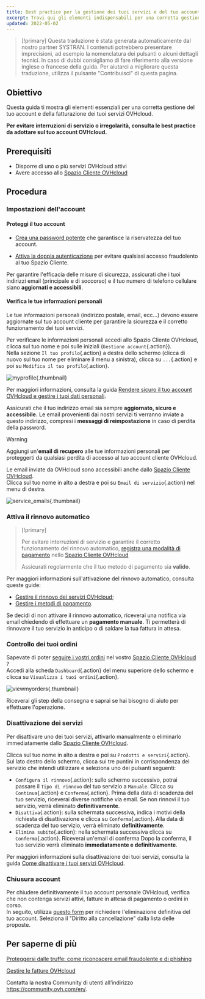 ```yaml
---
title: Best practice per la gestione dei tuoi servizi e del tuo account OVHcloud
excerpt: Trovi qui gli elementi indispensabili per una corretta gestione delle tue fatture, ordini, modalità di pagamento e account cliente
updated: 2022-05-02
---
```


> [!primary]
> Questa traduzione è stata generata automaticamente dal nostro partner SYSTRAN. I contenuti potrebbero presentare imprecisioni, ad esempio la nomenclatura dei pulsanti o alcuni dettagli tecnici. In caso di dubbi consigliamo di fare riferimento alla versione inglese o francese della guida. Per aiutarci a migliorare questa traduzione, utilizza il pulsante "Contribuisci" di questa pagina.
>

## Obiettivo

Questa guida ti mostra gli elementi essenziali per una corretta gestione del tuo account e della fatturazione dei tuoi servizi OVHcloud.

**Per evitare interruzioni di servizio o irregolarità, consulta le best practice da adottare sul tuo account OVHcloud.**

## Prerequisiti

- Disporre di uno o più servizi OVHcloud attivi
- Avere accesso allo [Spazio Cliente OVHcloud](https://www.ovh.com/auth/?action=gotomanager&from=https://www.ovh.it/&ovhSubsidiary=it)

## Procedura

### Impostazioni dell'account

#### Proteggi il tuo account

- [Crea una password potente](/pages/account_and_service_management/account_information/manage-ovh-password#genera-una-password-efficace) che garantisce la riservatezza del tuo account.

- [Attiva la doppia autenticazione](/pages/account_and_service_management/account_information/secure-ovhcloud-account-with-2fa) per evitare qualsiasi accesso fraudolento al tuo Spazio Cliente.

Per garantire l'efficacia delle misure di sicurezza, assicurati che i tuoi indirizzi email (principale e di soccorso) e il tuo numero di telefono cellulare siano **aggiornati e accessibili**.

#### Verifica le tue informazioni personali

Le tue informazioni personali (indirizzo postale, email, ecc...) devono essere aggiornate sul tuo account cliente per garantire la sicurezza e il corretto funzionamento dei tuoi servizi.

Per verificare le informazioni personali accedi allo Spazio Cliente OVHcloud, clicca sul tuo nome e poi sulle iniziali (`Gestione account`{.action}).<br>
Nella sezione `Il tuo profilo`{.action} a destra dello schermo (clicca di nuovo sul tuo nome per eliminare il menu a sinistra), clicca su `...`{.action} e poi su `Modifica il tuo profilo`{.action}.

![myprofile](images/myprofile.png){.thumbnail}

Per maggiori informazioni, consulta la guida [Rendere sicuro il tuo account OVHcloud e gestire i tuoi dati personali](/pages/account_and_service_management/account_information/all_about_username#come-gestire-le-tue-informazioni-personali).

Assicurati che il tuo indirizzo email sia sempre **aggiornato, sicuro e accessibile.** Le email provenienti dai nostri servizi ti verranno inviate a questo indirizzo, compresi i **messaggi di reimpostazione** in caso di perdita della password.

> [!warning]
>
> Aggiungi un'**email di recupero** alle tue informazioni personali per proteggerti da qualsiasi perdita di accesso al tuo account cliente OVHcloud.
>

Le email inviate da OVHcloud sono accessibili anche dallo [Spazio Cliente OVHcloud](https://www.ovh.com/auth/?action=gotomanager&from=https://www.ovh.it/&ovhSubsidiary=it).<br>
Clicca sul tuo nome in alto a destra e poi su `Email di servizio`{.action} nel menu di destra.

![service_emails](images/service_emails.png){.thumbnail}

### Attiva il rinnovo automatico

> [!primary]
>
> Per evitare interruzioni di servizio e garantire il corretto funzionamento del rinnovo automatico, [registra una modalità di pagamento](/pages/account_and_service_management/managing_billing_payments_and_services/manage-payment-methods) nello [Spazio Cliente OVHcloud](https://www.ovh.com/auth/?action=gotomanager&from=https://www.ovh.it/&ovhSubsidiary=it)
>
> Assicurati regolarmente che il tuo metodo di pagamento sia **valido**.
>

Per maggiori informazioni sull'attivazione del rinnovo automatico, consulta queste guide:

- [Gestire il rinnovo dei servizi OVHcloud](/pages/account_and_service_management/managing_billing_payments_and_services/how_to_use_automatic_renewal);
- [Gestire i metodi di pagamento](/pages/account_and_service_management/managing_billing_payments_and_services/manage-payment-methods).

Se decidi di non attivare il rinnovo automatico, riceverai una notifica via email chiedendo di effettuare un **pagamento manuale**. Ti permetterà di rinnovare il tuo servizio in anticipo o di saldare la tua fattura in attesa.

### Controllo dei tuoi ordini

Sapevate di poter [seguire i vostri ordini](/pages/account_and_service_management/managing_billing_payments_and_services/managing_ovh_orders) nel vostro [Spazio Cliente OVHcloud](https://www.ovh.com/auth/?action=gotomanager&from=https://www.ovh.it/&ovhSubsidiary=it) ?<br>
Accedi alla scheda `Dashboard`{.action} del menu superiore dello schermo e clicca su `Visualizza i tuoi ordini`{.action}.

![viewmyorders](images/viewmyorders.png){.thumbnail}

Riceverai gli step della consegna e saprai se hai bisogno di aiuto per effettuare l'operazione.

### Disattivazione dei servizi

Per disattivare uno dei tuoi servizi, attivarlo manualmente o eliminarlo immediatamente dallo [Spazio Cliente OVHcloud](https://www.ovh.com/auth/?action=gotomanager&from=https://www.ovh.it/&ovhSubsidiary=it).

Clicca sul tuo nome in alto a destra e poi su `Prodotti e servizi`{.action}. Sul lato destro dello schermo, clicca sui tre puntini in corrispondenza del servizio che intendi utilizzare e seleziona uno dei pulsanti seguenti:

- `Configura il rinnovo`{.action}: sullo schermo successivo, potrai passare il `Tipo di rinnovo` del tuo servizio a `Manuale`. Clicca su `Continua`{.action} e `Conferma`{.action}. Prima della data di scadenza del tuo servizio, riceverai diverse notifiche via email. Se non rinnovi il tuo servizio, verrà eliminato **definitivamente**.
- `Disattiva`{.action}: sulla schermata successiva, indica i motivi della richiesta di disattivazione e clicca su `Conferma`{.action}. Alla data di scadenza del tuo servizio, verrà eliminato **definitivamente**.
- `Elimina subito`{.action}: nella schermata successiva clicca su `Conferma`{.action}. Riceverai un'email di conferma Dopo la conferma, il tuo servizio verrà eliminato **immediatamente e definitivamente**.

Per maggiori informazioni sulla disattivazione dei tuoi servizi, consulta la guida [Come disattivare i tuoi servizi OVHcloud](/pages/account_and_service_management/managing_billing_payments_and_services/how_to_cancel_services).

### Chiusura account

Per chiudere definitivamente il tuo account personale OVHcloud, verifica che non contenga servizi attivi, fatture in attesa di pagamento o ordini in corso.<br>
In seguito, utilizza [questo form](https://www.ovh.it/protezione-dati-personali/esercita-i-tuoi-diritti) per richiedere l'eliminazione definitiva del tuo account. Seleziona il "Diritto alla cancellazione" dalla lista delle proposte.

## Per saperne di più <a name="gofurther"></a>

[Proteggersi dalle truffe: come riconoscere email fraudolente e di phishing](/pages/account_and_service_management/account_information/phishing_care)

[Gestire le fatture OVHcloud](/pages/account_and_service_management/managing_billing_payments_and_services/invoice_management)

Contatta la nostra Community di utenti all’indirizzo <https://community.ovh.com/en/>.
